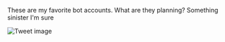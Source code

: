 These are my favorite bot accounts. What are they planning? Something sinister I'm sure


![Tweet image](/assets/crosspoast/Gq8QfsgWoAApBuU.jpg)


